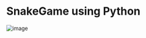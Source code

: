 # SnakeGame using Python 

![image](https://user-images.githubusercontent.com/68320786/124069906-9e23f300-da5a-11eb-871c-83678d79ca9a.png)
